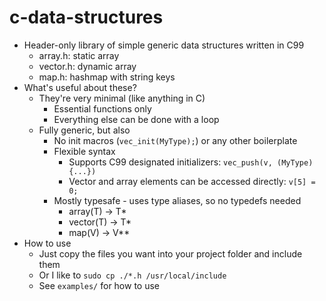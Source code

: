 # c-data-structures
- Header-only library of simple generic data structures written in C99
	- array.h: static array
	- vector.h: dynamic array
	- map.h: hashmap with string keys
- What's useful about these?
	- They're very minimal (like anything in C)
		- Essential functions only
		- Everything else can be done with a loop
	- Fully generic, but also
		- No init macros (`vec_init(MyType);`) or any other boilerplate
		- Flexible syntax
			- Supports C99 designated initializers: `vec_push(v, (MyType){...})`
			- Vector and array elements can be accessed directly: `v[5] = 0;`
		- Mostly typesafe - uses type aliases, so no typedefs needed
			- array(T) -> T*
			- vector(T) -> T*
			- map(V) -> V**
- How to use
	- Just copy the files you want into your project folder and include them
	- Or I like to `sudo cp ./*.h /usr/local/include`
	- See `examples/` for how to use